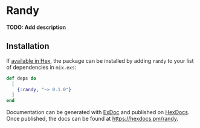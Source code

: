 # Randy

**TODO: Add description**

## Installation

If [available in Hex](https://hex.pm/docs/publish), the package can be installed
by adding `randy` to your list of dependencies in `mix.exs`:

```elixir
def deps do
  [
    {:randy, "~> 0.1.0"}
  ]
end
```

Documentation can be generated with [ExDoc](https://github.com/elixir-lang/ex_doc)
and published on [HexDocs](https://hexdocs.pm). Once published, the docs can
be found at <https://hexdocs.pm/randy>.


